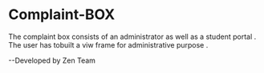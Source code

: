 # Complaint-BOX
The complaint box consists of an administrator as well as a student portal . The user has tobuilt a viw frame for administrative purpose .


--Developed by Zen Team

